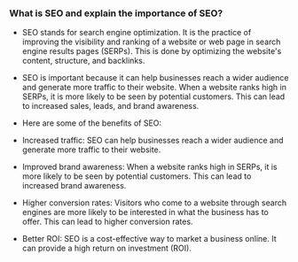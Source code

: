 ### What is SEO and explain the importance of SEO?

- SEO stands for search engine optimization. It is the practice of improving the visibility and ranking of a website or web page in search engine results pages (SERPs). This is done by optimizing the website's content, structure, and backlinks.

- SEO is important because it can help businesses reach a wider audience and generate more traffic to their website. When a website ranks high in SERPs, it is more likely to be seen by potential customers. This can lead to increased sales, leads, and brand awareness.

- Here are some of the benefits of SEO:

- Increased traffic: SEO can help businesses reach a wider audience and generate more traffic to their website.
- Improved brand awareness: When a website ranks high in SERPs, it is more likely to be seen by potential customers. This can lead to increased    brand awareness.
- Higher conversion rates: Visitors who come to a website through search engines are more likely to be interested in what the business has to offer. This can lead to higher conversion rates.
- Better ROI: SEO is a cost-effective way to market a business online. It can provide a high return on investment (ROI).


